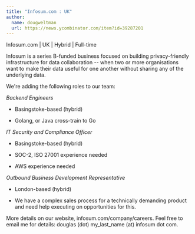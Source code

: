 ```yaml
---
title: "Infosum.com : UK"
author:
  name: dougweltman
  url: https://news.ycombinator.com/item?id=39287201
---
```

Infosum.com | UK | Hybrid | Full-time

Infosum is a series B-funded business focused on building privacy-friendly infrastructure for data collaboration -- when two or more organisations want to make their data useful for one another without sharing any of the underlying data.

We&#x27;re adding the following roles to our team:

<i>Backend Engineers</i>

- Basingstoke-based (hybrid)

- Golang, or Java cross-train to Go

<i>IT Security and Compliance Officer</i>

- Basingstoke-based (hybrid)

- SOC-2, ISO 27001 experience needed

- AWS experience needed

<i>Outbound Business Development Representative</i>

- London-based (hybrid)

- We have a complex sales process for a technically demanding product and need help executing on opportunities for this.

More details on our website, infosum.com&#x2F;company&#x2F;careers. Feel free to email me for details: douglas (dot) my_last_name (at) infosum dot com.
